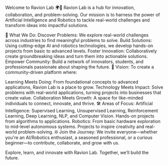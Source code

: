 Welcome to Ravion Lab 🌍🤖
Ravion Lab is a hub for innovation, collaboration, and problem-solving. Our mission is to harness the power of Artificial Intelligence and Robotics to tackle real-world challenges and transform ideas into impactful solutions.

🚀 What We Do:
Discover Problems: We explore real-world challenges across industries to find meaningful problems to solve.
Build Solutions: Using cutting-edge AI and robotics technologies, we develop hands-on projects from basic to advanced levels.
Foster Innovation: Collaboratively create groundbreaking ideas and turn them into actionable solutions.
Empower Community: Build a network of innovators, students, and professionals passionate about shaping the future.
🌟 Vision:
To create a community-driven platform where:

Learning Meets Doing: From foundational concepts to advanced applications, Ravion Lab is a place to grow.
Technology Meets Impact: Solve problems with real-world applications, turning projects into businesses that create value.
Collaboration Meets Growth: A space for like-minded individuals to connect, innovate, and thrive.
🛠️ Areas of Focus:
Artificial Intelligence:
Supervised Learning, Unsupervised Learning, Reinforcement Learning, Deep Learning, NLP, and Computer Vision.
Hands-on projects from algorithms to applications.
Robotics:
From basic hardware exploration to mid-level autonomous systems.
Projects to inspire creativity and real-world problem-solving.
🌐 Join the Journey:
We invite everyone—whether you're an AI/Robotics enthusiast, a seasoned professional, or a curious beginner—to contribute, collaborate, and grow with us.

Explore, learn, and innovate with Ravion Lab. Together, we’ll build the future.

